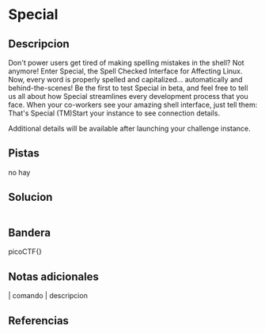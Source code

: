 
# Special

## Descripcion

Don't power users get tired of making spelling mistakes in the shell? Not anymore! Enter Special, the Spell Checked Interface for Affecting Linux. Now, every word is properly spelled and capitalized... automatically and behind-the-scenes! Be the first to test Special in beta, and feel free to tell us all about how Special streamlines every development process that you face. When your co-workers see your amazing shell interface, just tell them: That's Special (TM)Start your instance to see connection details.

Additional details will be available after launching your challenge instance.

## Pistas

no hay

## Solucion

```bash()
```

## Bandera

picoCTF{}

## Notas adicionales

| comando | descripcion

## Referencias
